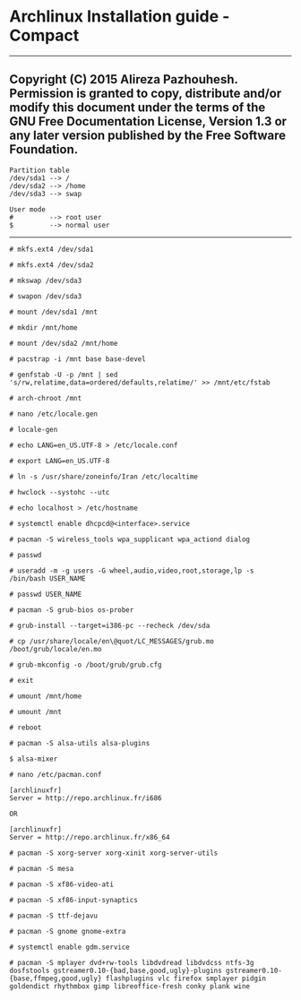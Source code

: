 # Archlinux Installation guide - Compact
---
Copyright (C)  2015  Alireza Pazhouhesh.
Permission is granted to copy, distribute and/or modify this document under the terms of the GNU Free Documentation License, Version 1.3 or any later version published by the Free Software Foundation.
---
```
Partition table
/dev/sda1 --> /
/dev/sda2 --> /home
/dev/sda3 --> swap

User mode
#         --> root user
$         --> normal user
```
---

`# mkfs.ext4 /dev/sda1`

`# mkfs.ext4 /dev/sda2`

`# mkswap /dev/sda3`

`# swapon /dev/sda3`

`# mount /dev/sda1 /mnt`

`# mkdir /mnt/home`

`# mount /dev/sda2 /mnt/home`

`# pacstrap -i /mnt base base-devel`

`# genfstab -U -p /mnt | sed 's/rw,relatime,data=ordered/defaults,relatime/' >> /mnt/etc/fstab`

`# arch-chroot /mnt`

`# nano /etc/locale.gen`

`# locale-gen`

`# echo LANG=en_US.UTF-8 > /etc/locale.conf`

`# export LANG=en_US.UTF-8`

`# ln -s /usr/share/zoneinfo/Iran /etc/localtime`

`# hwclock --systohc --utc`

`# echo localhost > /etc/hostname`

`# systemctl enable dhcpcd@<interface>.service`

`# pacman -S wireless_tools wpa_supplicant wpa_actiond dialog`

`# passwd`

`# useradd -m -g users -G wheel,audio,video,root,storage,lp -s /bin/bash USER_NAME`

`# passwd USER_NAME`

`# pacman -S grub-bios os-prober`

`# grub-install --target=i386-pc --recheck /dev/sda`

`# cp /usr/share/locale/en\@quot/LC_MESSAGES/grub.mo /boot/grub/locale/en.mo`

`# grub-mkconfig -o /boot/grub/grub.cfg`

`# exit`

`# umount /mnt/home`

`# umount /mnt`

`# reboot`

`# pacman -S alsa-utils alsa-plugins`

`$ alsa-mixer`

`# nano /etc/pacman.conf`
```
[archlinuxfr]
Server = http://repo.archlinux.fr/i686

OR

[archlinuxfr]
Server = http://repo.archlinux.fr/x86_64
```

`# pacman -S xorg-server xorg-xinit xorg-server-utils`

`# pacman -S mesa`

`# pacman -S xf86-video-ati`

`# pacman -S xf86-input-synaptics`

`# pacman -S ttf-dejavu`

`# pacman -S gnome gnome-extra`

`# systemctl enable gdm.service`

`# pacman -S mplayer dvd+rw-tools libdvdread libdvdcss ntfs-3g dosfstools gstreamer0.10-{bad,base,good,ugly}-plugins gstreamer0.10-{base,ffmpeg,good,ugly} flashplugins vlc firefox smplayer pidgin goldendict rhythmbox gimp libreoffice-fresh conky plank wine`